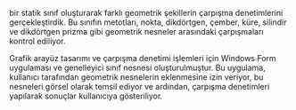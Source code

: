 bir statik sınıf oluşturarak farklı geometrik şekillerin çarpışma denetimlerini gerçekleştirdik. Bu sınıfın metotları, nokta, dikdörtgen, çember, küre, silindir ve dikdörtgen prizma gibi geometrik nesneler arasındaki çarpışmaları kontrol ediliyor.

Grafik arayüz tasarımı ve çarpışma denetimi işlemleri için Windows Form uygulaması ve genelleyici sınıf nesnesi oluşturulmuştur. Bu uygulama, kullanıcı tarafından geometrik nesnelerin eklenmesine izin veriyor, bu nesneleri görsel olarak temsil ediyor ve ardından, çarpışma denetimleri yapılarak sonuçlar kullanıcıya gösteriliyor.
